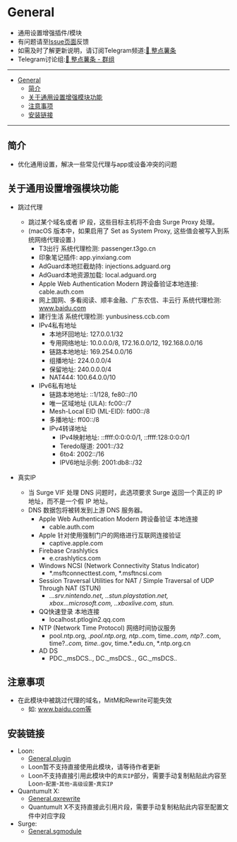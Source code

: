 # General
  * 通用设置增强插件/模块
  * 有问题请至[Issue页面](https://github.com/VirgilClyne/iRingo/issues)反馈
  * 如需及时了解更新说明，请订阅Telegram频道:[🍟 整点薯条](https://t.me/GetSomeFriesChannel)
  * Telegram讨论组:[🍟 整点薯条 - 群组](https://t.me/GetSomeFries)

---

- [General](#general)
  - [简介](#简介)
  - [关于通用设置增强模块功能](#关于通用设置增强模块功能)
  - [注意事项](#注意事项)
  - [安装链接](#安装链接)

---
## 简介
  * 优化通用设置，解决一些常见代理与app或设备冲突的问题

## 关于通用设置增强模块功能
  * 跳过代理
    * 跳过某个域名或者 IP 段，这些目标主机将不会由 Surge Proxy 处理。
    * (macOS 版本中，如果启用了 Set as System Proxy, 这些值会被写入到系统网络代理设置.)
      * T3出行 系统代理检测: passenger.t3go.cn
      * 印象笔记插件: app.yinxiang.com
      * AdGuard本地拦截劫持: injections.adguard.org
      * AdGuard本地资源加载: local.adguard.org
      * Apple Web Authentication Modern 跨设备验证本地连接: cable.auth.com
      * 网上国网、多看阅读、顺丰金融、广东农信、丰云行 系统代理检测: www.baidu.com
      * 建行生活 系统代理检测: yunbusiness.ccb.com
      * IPv4私有地址
        * 本地环回地址: 127.0.0.1/32
        * 专用网络地址: 10.0.0.0/8, 172.16.0.0/12, 192.168.0.0/16
        * 链路本地地址: 169.254.0.0/16
        * 组播地址: 224.0.0.0/4
        * 保留地址: 240.0.0.0/4
        * NAT444: 100.64.0.0/10
      * IPv6私有地址
        * 链路本地地址: ::1/128, fe80::/10
        * 唯一区域地址 (ULA): fc00::/7
        * Mesh-Local EID (ML-EID): fd00::/8
        * 多播地址: ff00::/8
        * IPv4转译地址
          * IPv4映射地址: ::ffff:0:0:0:0/1, ::ffff:128:0:0:0/1
          * Teredo隧道: 2001::/32
          * 6to4: 2002::/16
          * IPV6地址示例: 2001:db8::/32

  * 真实IP
    * 当 Surge VIF 处理 DNS 问题时，此选项要求 Surge 返回一个真正的 IP 地址，而不是一个假 IP 地址。
    * DNS 数据包将被转发到上游 DNS 服务器。
      * Apple Web Authentication Modern 跨设备验证 本地连接
        * cable.auth.com
      * Apple 针对使用强制门户的网络进行互联网连接验证
        * captive.apple.com
      * Firebase Crashlytics
        * e.crashlytics.com
      * Windows NCSI (Network Connectivity Status Indicator)
        * *.msftconnecttest.com, *.msftncsi.com
      * Session Traversal Utilities for NAT / Simple Traversal of UDP Through NAT (STUN)
        * *.*.*.srv.nintendo.net, *.*.stun.playstation.net, xbox.*.*.microsoft.com, *.*.xboxlive.com, stun.*
      * QQ快速登录 本地连接
        * localhost.ptlogin2.qq.com
      * NTP (Network Time Protocol) 网络时间协议服务
        * pool.ntp.org, *.pool.ntp.org, ntp.*.com, time.*.com, ntp?.*.com, time?.*.com, time.*.gov, time.*.edu.cn, *.ntp.org.cn
      * AD DS
        * PDC._msDCS.*.*, DC._msDCS.*.*, GC._msDCS.*.*

## 注意事项
  * 在此模块中被跳过代理的域名，MitM和Rewrite可能失效
    * 如: www.baidu.com等

## 安装链接
  * Loon:
    * [General.plugin](./General.plugin?raw=true "🌐 General Settings Enhanced")
    * Loon暂不支持直接使用此模块，请等待作者更新
    * Loon不支持直接引用此模块中的`真实IP`部分，需要手动复制粘贴此内容至Loon-`配置`-`其他`-`高级设置`-`真实IP`
  * Quantumult X:
    * [General.qxrewrite](./General.qxrewrite?raw=true "🌐 General Settings Enhanced")
    * Quantumult X不支持直接此引用片段，需要手动复制粘贴此内容至配置文件中对应字段
  * Surge:
    * [General.sgmodule](./General.sgmodule?raw=true "🌐 General Settings Enhanced")
